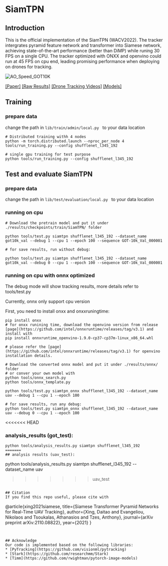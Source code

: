 # SiamTPN

## Introduction

This is the official implementation of the SiamTPN (WACV2022). The tracker intergrates pyramid feature network and transformer into Siamese network, achieving state-of-the-art performance (better than DiMP) while runing 30 FPS on a single CPU.  The tracker optimized with ONXX and openvino could run at 45 FPS on cpu end, leading promising performance when deploying on drones for tracking.

![AO_Speed_GOT10K](imgs/got10_ao_speed.png)

[\[Paper\]](https://arxiv.org/abs/2110.08822)  [\[Raw Results\]](https://drive.google.com/drive/folders/1YUzqgifqhXVK_PrQNg5w467EGlX9yG-M?usp=sharing)   [\[Drone Tracking Videos\]](https://drive.google.com/drive/folders/1joOkom2sDZ-Ke2eyYIQX5redjpku38Lk?usp=sharing)  [\[Models\]](https://drive.google.com/drive/folders/1Aryamx7-UP9G3R9_Zn7IJ95Iyl3soVQx?usp=sharing)

## Training

### prepare data
change the path in `lib/train/admin/local.py ` to your data location

```
# Distributed training withh 4 nodes 
python -m torch.distributed.launch --nproc_per_node 4 tools/run_training.py --config shufflenet_l345_192
```

```
# single gpu training for test purpose
python tools/run_training.py --config shufflenet_l345_192
```


## Test and evaluate SiamTPN

### prepare data
change the path in `lib/test/evaluation/local.py ` to your data location

### running on cpu 

```
# Download the pretrain model and put it under ./results/checkpoints/train/SiamTPN/ folder

python tools/test.py siamtpn shufflenet_l345_192 --dataset_name got10k_val --debug 1 --cpu 1 --epoch 100 --sequence GOT-10k_Val_000001
```

```
# for save results, run without debug:

python tools/test.py siamtpn shufflenet_l345_192 --dataset_name got10k_val --debug 0 --cpu 1 --epoch 100 --sequence GOT-10k_Val_000001
```

### running on cpu with onnx optimized

The debug mode will show tracking results, more details refer to tools/test.py

Currently, onnx only support cpu version

First, you need to install onxx and onxxruningtime:

```
pip install onxx
# for onxx runining time, download the openvino version from release [page](https://github.com/intel/onnxruntime/releases/tag/v3.1) and install with
pip install onnxruntime_openvino-1.9.0-cp37-cp37m-linux_x86_64.whl

# please refer the [page](https://github.com/intel/onnxruntime/releases/tag/v3.1) for openvino installation details.
```

```
# Download the converted onnx model and put it under ./results/onnx/ folder
# or conver your own model with 
python tools/onnx_search.py
python tools/onnx_template.py

python tools/test.py siamtpn_onnx shufflenet_l345_192 --dataset_name uav --debug 1 --cpu 1 --epoch 100 

# for save results, run any debug:
python tools/test.py siamtpn_onnx shufflenet_l345_192 --dataset_name uav --debug 0 --cpu 1 --epoch 100
```

<<<<<<< HEAD
### analysis_results (got_test):

```
python tools/analysis_results.py siamtpn shufflenet_l345_192
=======
## analysis results (uav_test):

```
python tools/analysis_results.py siamtpn shufflenet_l345_192 --dataset_name uav 
>>>>>>> uav_test
```

## Citation
If you find this repo useful, please cite with
```
@article{xing2021siamese,
  title={Siamese Transformer Pyramid Networks for Real-Time UAV Tracking},
  author={Xing, Daitao and Evangeliou, Nikolaos and Tsoukalas, Athanasios and Tzes, Anthony},
  journal={arXiv preprint arXiv:2110.08822},
  year={2021}
}
```


## Acknowledge
Our code is implemented based on the following libraries:
* [PyTracking](https://github.com/visionml/pytracking)
* [Stark](https://github.com/researchmm/Stark)
* [Timm](https://github.com/rwightman/pytorch-image-models)





